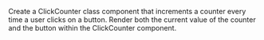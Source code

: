 Create a ClickCounter class component that increments a counter every time a user clicks on a button. Render both the current value of the counter and the button within the ClickCounter component.
